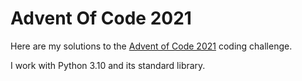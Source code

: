 # Advent Of Code 2021
Here are my solutions to the [Advent of Code 2021](https://adventofcode.com/2021/) coding challenge.

I work with Python 3.10 and its standard library.
